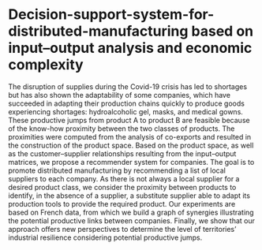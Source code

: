 # Decision-support-system-for-distributed-manufacturing based on input–output analysis and economic complexity

The disruption of supplies during the Covid-19 crisis has led to shortages but has also shown the adaptability of some companies, which have succeeded in adapting their production chains quickly to produce goods experiencing shortages: hydroalcoholic gel, masks, and medical gowns. These productive jumps from product A to product B are feasible because of the know-how proximity between the two classes of products. The proximities were computed from the analysis of co-exports and resulted in the construction of the product space.
Based on the product space, as well as the customer–supplier relationships resulting from the input–output matrices, we propose a recommender system for companies. The goal is to promote distributed manufacturing by recommending a list of local suppliers to each company. As there is not always a local supplier for a desired product class, we consider the proximity between products to identify, in the absence of a supplier, a substitute supplier able to adapt its production tools to provide the required product. Our experiments are based on French data, from which we build a graph of synergies illustrating the potential productive links between companies.
Finally, we show that our approach offers new perspectives to determine the level of territories’ industrial resilience considering potential productive jumps.
